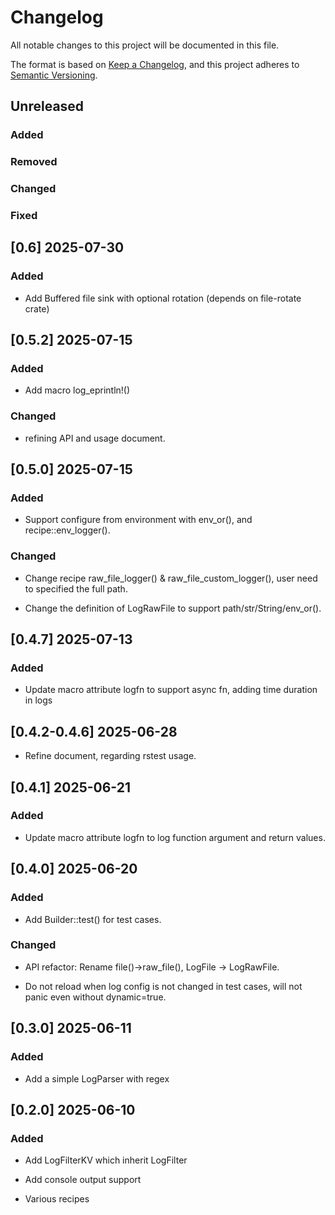 # Changelog

All notable changes to this project will be documented in this file.

The format is based on [Keep a Changelog](https://keepachangelog.com/en/1.0.0/),
and this project adheres to [Semantic Versioning](https://semver.org/spec/v2.0.0.html).

## Unreleased

### Added

### Removed

### Changed

### Fixed

## [0.6] 2025-07-30

### Added

- Add Buffered file sink with optional rotation (depends on file-rotate crate)

## [0.5.2] 2025-07-15

### Added

- Add macro log_eprintln!()

### Changed

- refining API and usage document.

## [0.5.0] 2025-07-15

### Added

- Support configure from environment with env_or(), and recipe::env_logger().

### Changed

- Change recipe raw_file_logger() & raw_file_custom_logger(), user need to specified the full path.

- Change the definition of LogRawFile to support path/str/String/env_or().

## [0.4.7] 2025-07-13

### Added

- Update macro attribute logfn to support async fn, adding time duration in logs

## [0.4.2-0.4.6] 2025-06-28

- Refine document, regarding rstest usage.

## [0.4.1] 2025-06-21

### Added

- Update macro attribute logfn to log function argument and return values.

## [0.4.0] 2025-06-20

### Added

- Add Builder::test() for test cases.

### Changed

- API refactor:  Rename file()->raw_file(), LogFile -> LogRawFile.

- Do not reload when log config is not changed in test cases, will not panic even without dynamic=true.

## [0.3.0] 2025-06-11

### Added

- Add a simple LogParser with regex

## [0.2.0] 2025-06-10

### Added

- Add LogFilterKV which inherit LogFilter

- Add console output support

- Various recipes
